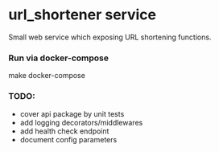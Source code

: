 # url_shortener service

Small web service which exposing URL shortening functions.

### Run via docker-compose
make docker-compose

### TODO:
- cover api package by unit tests
- add logging decorators/middlewares
- add health check endpoint
- document config parameters